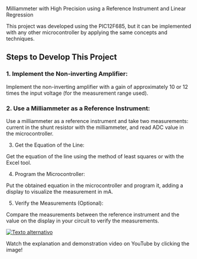 Milliammeter with High Precision using a Reference Instrument and Linear Regression

This project was developed using the PIC12F685, but it can be implemented with any other microcontroller by applying the same concepts and techniques.

## Steps to Develop This Project

### 1. Implement the Non-inverting Amplifier:

Implement the non-inverting amplifier with a gain of approximately 10 or 12 times the input voltage (for the measurement range used).

### 2. Use a Milliammeter as a Reference Instrument:

Use a milliammeter as a reference instrument and take two measurements: current in the shunt resistor with the milliammeter, and read ADC value in the microcontroller.

3. Get the Equation of the Line:

Get the equation of the line using the method of least squares or with the Excel tool.

4. Program the Microcontroller:

Put the obtained equation in the microcontroller and program it, adding a display to visualize the measurement in mA.

5. Verify the Measurements (Optional):

Compare the measurements between the reference instrument and the value on the display in your circuit to verify the measurements.

[![Texto alternativo](https://img.youtube.com/vi/xf6562S__Sg/maxresdefault.jpg)](https://www.youtube.com/watch?v=xf6562S__Sg)

Watch the explanation and demonstration video on YouTube by clicking the image!
